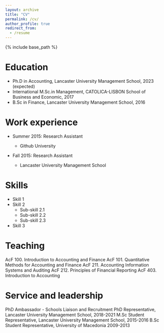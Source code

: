 ```yaml
---
layout: archive
title: "CV"
permalink: /cv/
author_profile: true
redirect_from:
  - /resume
---
```


{% include base_path %}

Education
======
* Ph.D in Accounting, Lancaster University Management School, 2023 (expected)
* International M.Sc.in Management, CATOLICA-LISBON School of Business and Economic, 2017
* B.Sc in Finance, Lancaster University Management School, 2016

Work experience
======
* Summer 2015: Research Assistant
  * Github University

* Fall 2015: Research Assistant
  * Lancaster University Management School
  
Skills
======
* Skill 1
* Skill 2
  * Sub-skill 2.1
  * Sub-skill 2.2
  * Sub-skill 2.3
* Skill 3

Teaching
======
AcF 100. Introduction to Accounting and Finance
AcF 101. Quantitative Methods for Accounting and Finance
AcF 211. Accounting Information Systems and Auditing
AcF 212. Principles of Financial Reporting
AcF 403. Introduction to Accounting
  
Service and leadership
======
PhD Ambassador - Schools Liaison and Recruitment 
PhD Representative, Lancaster University Management School, 2018-2021
M.Sc Student Representative, Lancaster University Management School, 2015-2016
B.Sc Student Representative, University of Macedonia 2009-2013


